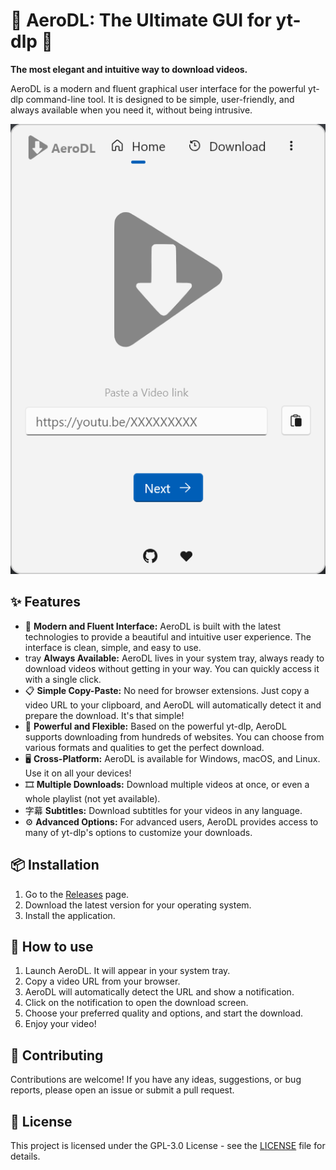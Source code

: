 # 🚀 AeroDL: The Ultimate GUI for yt-dlp 🚀

**The most elegant and intuitive way to download videos.**

AeroDL is a modern and fluent graphical user interface for the powerful yt-dlp command-line tool. It is designed to be simple, user-friendly, and always available when you need it, without being intrusive.

![AeroDL Screenshot](/res/SC01.png)

## ✨ Features

*   🎨 **Modern and Fluent Interface:** AeroDL is built with the latest technologies to provide a beautiful and intuitive user experience. The interface is clean, simple, and easy to use.
*   tray **Always Available:** AeroDL lives in your system tray, always ready to download videos without getting in your way. You can quickly access it with a single click.
*   📋 **Simple Copy-Paste:** No need for browser extensions. Just copy a video URL to your clipboard, and AeroDL will automatically detect it and prepare the download. It's that simple!
*   💪 **Powerful and Flexible:** Based on the powerful yt-dlp, AeroDL supports downloading from hundreds of websites. You can choose from various formats and qualities to get the perfect download.
*   🖥️ **Cross-Platform:** AeroDL is available for Windows, macOS, and Linux. Use it on all your devices!
*   🎞️ **Multiple Downloads:** Download multiple videos at once, or even a whole playlist (not yet available).
*   字幕 **Subtitles:** Download subtitles for your videos in any language.
*   ⚙️ **Advanced Options:** For advanced users, AeroDL provides access to many of yt-dlp's options to customize your downloads.

## 📦 Installation

1.  Go to the [Releases](https://github.com/kdroidFilter/ytdlpgui/releases) page.
2.  Download the latest version for your operating system.
3.  Install the application.

## 🚀 How to use

1.  Launch AeroDL. It will appear in your system tray.
2.  Copy a video URL from your browser.
3.  AeroDL will automatically detect the URL and show a notification.
4.  Click on the notification to open the download screen.
5.  Choose your preferred quality and options, and start the download.
6.  Enjoy your video!

## 🤝 Contributing

Contributions are welcome! If you have any ideas, suggestions, or bug reports, please open an issue or submit a pull request.

## 📄 License

This project is licensed under the GPL-3.0 License - see the [LICENSE](LICENSE) file for details.